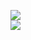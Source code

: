 [![](https://img.shields.io/badge/Made%20With-Github%20Spray-lightgrey.svg?style=for-the-badge&logo=github)](https://github.com/Annihil/github-spray#17901)  
[![](https://i.imgur.com/2DrTn0Z.gif)](https://github.com/Annihil/github-spray)